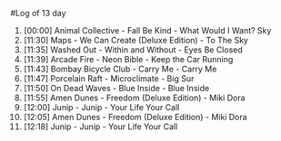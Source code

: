 #Log of 13 day

1. [00:00] Animal Collective - Fall Be Kind - What Would I Want? Sky
1. [11:30] Maps - We Can Create (Deluxe Edition) - To The Sky
1. [11:35] Washed Out - Within and Without - Eyes Be Closed
1. [11:39] Arcade Fire - Neon Bible - Keep the Car Running
1. [11:43] Bombay Bicycle Club - Carry Me - Carry Me
1. [11:47] Porcelain Raft - Microclimate - Big Sur
1. [11:50] On Dead Waves - Blue Inside - Blue Inside
1. [11:55] Amen Dunes - Freedom (Deluxe Edition) - Miki Dora
1. [12:00] Junip - Junip - Your Life Your Call
1. [12:05] Amen Dunes - Freedom (Deluxe Edition) - Miki Dora
1. [12:18] Junip - Junip - Your Life Your Call
